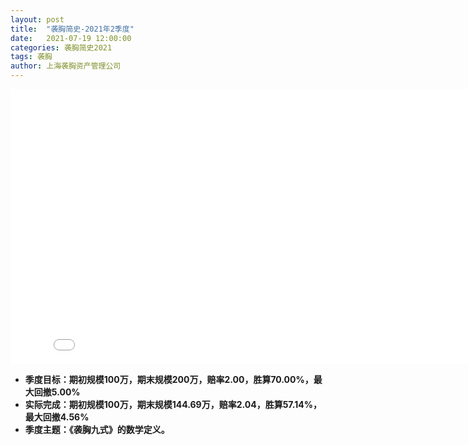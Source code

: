 ```yaml
---
layout: post
title:  "袭胸简史-2021年2季度"
date:   2021-07-19 12:00:00
categories: 袭胸简史2021
tags: 袭胸
author: 上海袭胸资产管理公司
---
```

<iframe frameborder="0" width="825" height="440" iframe src="//player.bilibili.com/player.html?aid=63411044&bvid=BV124411Q7iV&cid=110125621&page=1" scrolling="no" border="0" frameborder="no" framespacing="0" allowfullscreen="true"> </iframe>

* **季度目标：期初规模100万，期末规模200万，赔率2.00，胜算70.00%，最大回撤5.00%**
* **实际完成：期初规模100万，期末规模144.69万，赔率2.04，胜算57.14%，最大回撤4.56%**
* **季度主题：《袭胸九式》的数学定义。**
